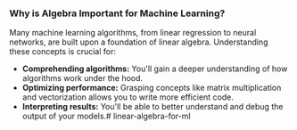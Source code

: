 ### Why is Algebra Important for Machine Learning?

Many machine learning algorithms, from linear regression to neural networks, are built upon a foundation of linear algebra. Understanding these concepts is crucial for:

* **Comprehending algorithms:** You'll gain a deeper understanding of how algorithms work under the hood.
* **Optimizing performance:** Grasping concepts like matrix multiplication and vectorization allows you to write more efficient code.
* **Interpreting results:** You'll be able to better understand and debug the output of your models.#   l i n e a r - a l g e b r a - f o r - m l  
 